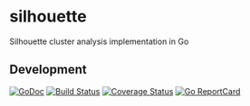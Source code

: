 # silhouette
Silhouette cluster analysis implementation in Go

## Development

[![GoDoc](https://godoc.org/github.com/golang/gddo?status.svg)](https://godoc.org/github.com/muesli/silhouette)
[![Build Status](https://travis-ci.org/muesli/silhouette.svg?branch=master)](https://travis-ci.org/muesli/silhouette)
[![Coverage Status](https://coveralls.io/repos/github/muesli/silhouette/badge.svg?branch=master)](https://coveralls.io/github/muesli/silhouette?branch=master)
[![Go ReportCard](http://goreportcard.com/badge/muesli/silhouette)](http://goreportcard.com/report/muesli/silhouette)
